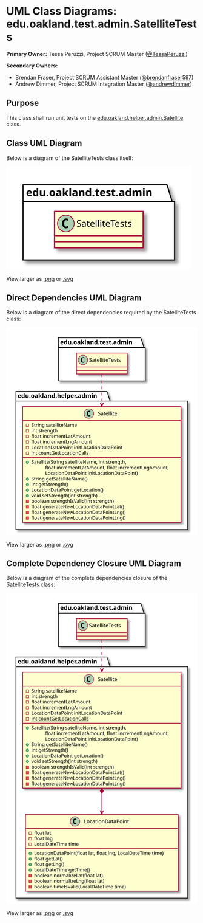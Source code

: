 # UML Class Diagrams: edu.oakland.test.admin.SatelliteTests

**Primary Owner:** Tessa Peruzzi, Project SCRUM Master ([@TessaPeruzzi](https://github.com/TessaPeruzzi/))

**Secondary Owners:**

- Brendan Fraser, Project SCRUM Assistant Master ([@brendanfraser597](https://github.com/brendanfraser597/))
- Andrew Dimmer, Project SCRUM Integration Master ([@andrewdimmer](https://github.com/andrewdimmer/))

## Purpose

This class shall run unit tests on the [edu.oakland.helper.admin.Satellite](../../helper/Satellite) class.

## Class UML Diagram

Below is a diagram of the SatelliteTests class itself:

![SatelliteTests](./SatelliteTests.svg)

View larger as [.png](./SatelliteTests.png) or [.svg](./SatelliteTests.svg)

## Direct Dependencies UML Diagram

Below is a diagram of the direct dependencies required by the SatelliteTests class:

![SatelliteTests Direct Dependencies](./SatelliteTests_DirectDependencies.svg)

View larger as [.png](./SatelliteTests_DirectDependencies.png) or [.svg](./SatelliteTests_DirectDependencies.svg)

## Complete Dependency Closure UML Diagram

Below is a diagram of the complete dependencies closure of the SatelliteTests class:

![SatelliteTests Dependency Closure](./SatelliteTests_Closure.svg)

View larger as [.png](./SatelliteTests_Closure.png) or [.svg](./SatelliteTests_Closure.svg)
